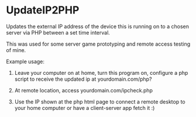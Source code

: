 # UpdateIP2PHP
Updates the external IP address of the device this is running on to a chosen server via PHP between a set time interval.

This was used for some server game prototyping and remote access testing of mine.

Example usage:

1. Leave your computer on at home, turn this program on, configure a php script to receive the updated ip at yourdomain.com/php?

2. At remote location, access yourdomain.com/ipcheck.php

3. Use the IP shown at the php html page to connect a remote desktop to your home computer or have a client-server app fetch it :)
